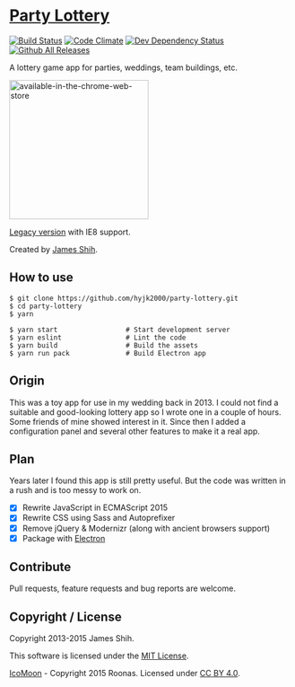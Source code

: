 # [Party Lottery](https://hyjk2000.github.io/party-lottery/)

[![Build Status](https://travis-ci.org/hyjk2000/party-lottery.svg?branch=master)](https://travis-ci.org/hyjk2000/party-lottery) [![Code Climate](https://codeclimate.com/github/hyjk2000/party-lottery/badges/gpa.svg)](https://codeclimate.com/github/hyjk2000/party-lottery) [![Dev Dependency Status](https://david-dm.org/hyjk2000/party-lottery/dev-status.svg)](https://david-dm.org/hyjk2000/party-lottery?type=dev) [![Github All Releases](https://img.shields.io/github/downloads/hyjk2000/party-lottery/total.svg)](https://github.com/hyjk2000/party-lottery/releases)

A lottery game app for parties, weddings, team buildings, etc.

[<img width="248" alt="available-in-the-chrome-web-store" src="https://cloud.githubusercontent.com/assets/4647136/25934722/188a6b76-3652-11e7-9f5c-fe7334371744.png">](https://chrome.google.com/webstore/detail/cmdnpelgmfofpdiioompgofknddfhphc)

[Legacy version](https://partylottery.sinaapp.com) with IE8 support.

Created by [James Shih](https://hyjk2000.github.io).

## How to use

```shell
$ git clone https://github.com/hyjk2000/party-lottery.git
$ cd party-lottery
$ yarn

$ yarn start                 # Start development server
$ yarn eslint                # Lint the code
$ yarn build                 # Build the assets
$ yarn run pack              # Build Electron app
```

## Origin

This was a toy app for use in my wedding back in 2013. I could not find a suitable and good-looking lottery app so I wrote one in a couple of hours. Some friends of mine showed interest in it. Since then I added a configuration panel and several other features to make it a real app.

## Plan

Years later I found this app is still pretty useful. But the code was written in a rush and is too messy to work on.

- [x] Rewrite JavaScript in ECMAScript 2015
- [x] Rewrite CSS using Sass and Autoprefixer
- [x] Remove jQuery & Modernizr (along with ancient browsers support)
- [x] Package with [Electron](http://electron.atom.io/)

## Contribute

Pull requests, feature requests and bug reports are welcome.

## Copyright / License

Copyright 2013-2015 James Shih.

This software is licensed under the [MIT License](https://github.com/hyjk2000/party-lottery/blob/master/LICENSE).

[IcoMoon](https://icomoon.io) - Copyright 2015 Roonas. Licensed under [CC BY 4.0](http://creativecommons.org/licenses/by/4.0/).
